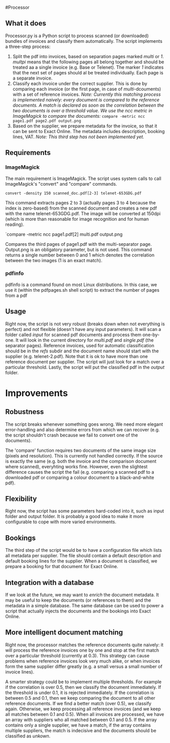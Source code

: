 #Processor

## What it does

Processor.py is a Python script to process scanned (or downloaded) bundles of invoices and classify them automatically. The script implements a three-step process:
1. Split the pdf into invoices, based on separation pages marked *multi* or *1*. *multpi* means that the following pages all belong together and should be treated aa a single invoice (e.g. Base or Telenet).
The marker *1* indicates that the next set of pages should al be treated individually. Each page is a separate invoice.
2. Classify each invoice under the correct supplier. This is done by comparing each invoice (or the first page, in case of *multi*-dcouments) with a set of reference invoices. _Note: Currently this
matching process is implemented naively: every document is compared to the reference documents. A match is declared as soon as the correlation between the two documents is over a threshold value. We use the
ncc metric in ImageMagick to compare the documents:_ `compare -metric ncc page1.pdf page2.pdf output.png`
3. Based on the supplier, we prepare metadata for the invoice, so that it can be sent to Exact Online. The metadata includes description, booking lines, VAT. _Note: This third step has not been implemented yet._

## Requirements

### ImageMagick

The main requirement is ImageMagick. The script uses system calls to call ImageMagick's "convert" and "compare" commands.

`convert -density 150 scanned_doc.pdf[2-3] telenet-653GDG.pdf`

This command extracts pages 2 to 3 (actually pages 3 to 4 because the index is zero-based) from the scanned document and creates a new pdf with the name telenet-653GDG.pdf. The image will be
converted at 150dpi (which is more than reasonable for image recognition and for human reading).

`compare -metric ncc page1.pdf[2] multi.pdf output.png

Compares the third pages of page1.pdf with the multi-separator page. Output.png is an obligatory parameter, but is not used. This command returns a single number between 0 and 1 which denotes the
correlation between the two images (1 is an exact match).

 ### pdfinfo

 pdfinfo is a command found on most Linux distributions. In this case, we use it (within the pdfpages.sh shell script) to extract the number of pages from a pdf


## Usage

Right now, the script is not very robust (breaks down when not everything is perfect) and not flexible (doesn't have any input parameters). It will scan a folder called _input_ for scanned
pdf documents and process them one-by-one. It will look in the current directory for _multi.pdf_ and _single.pdf_ (the separator pages). Reference invoices, used for automatic classification
 should be in the _refs_ subdir and the document name should start with the supplier (e.g. telenet-2.pdf). Note that it is ok to have more than one reference document per supplier. The script will just
 look for a match over a particular threshold.
 Lastly, the script will put the classified pdf in the _output_ folder.

 # Improvements

## Robustness

The script breaks whenever something goes wrong. We need more elegant error-handling and also determine errors from which we can recover (e.g. the script shouldn't crash because
we fail to convert one of the documents).

The 'compare' function requires two documents of the same image size (pixels and resolution). This is currently not handled correctly. If the source is exactly the same (e.g. both
the invoice and the comparison document where scanned), everyhting works fine. However, even the slightest difference causes the script the fail (e.g. comparing a scanned pdf
to a downloaded pdf or comparing a colour document to a black-and-white pdf). 

## Flexibility

Right now, the script has some parameters hard-coded into it, such as input folder and output folder. It is probably a good idea to make it more configurable to cope with more varied
environments.

## Bookings

The third step of the script would be to have a configuration file which lists all metadata per supplier. The file should contain a default description and default booking lines for the supplier.
When a document is classified, we prepare a booking for that document for Exact Online.

## Integration with a database

If we look at the future, we may want to _enrich_ the document metadata. It may be useful to keep the documents (or references to them) and the metadata in a simple database. The same
database can be used to power a script that actually injects the documents and the bookings into Exact Online.

## More intelligent document matching
Right now, the processor matches the reference documents quite naively: it will process the reference invoices one by one and stop at the first match over a particular threshold (currently at 0.3). This
strategy can cause problems when reference invoices look very much alike, or when invoices form the same supplier differ greatly (e.g. a small versus a small number of invoice lines).

A smarter strategy could be to implement multiple thresholds. For example if the correlation is over 0.5, then we classify the document immediately. If the threshold is under 0.1, it is rejected
immediately. If the correlation is between 0.5 and 0.1, then we keep comparing the document to all other reference documents. If we find a better match (over 0.5), we classify again. Otherwise, we keep
processing all reference invoices (and we keep all matches between 0.1 and 0.5).
When all invoices are processed, we have an array with suppliers who all matched between 0.1 and 0.5. If the array contains only a single supplier, we have a match, if the array contains multiple suppliers,
the match is indecisive and the documents should be classified as _unkown_.
